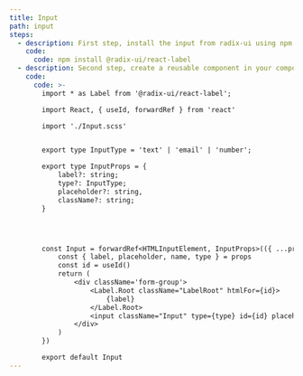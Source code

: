 ```yaml
---
title: Input
path: input
steps:
  - description: First step, install the input from radix-ui using npm.
    code:
      code: npm install @radix-ui/react-label
  - description: Second step, create a reusable component in your components folder.
    code:
      code: >-
        import * as Label from '@radix-ui/react-label';

        import React, { useId, forwardRef } from 'react'

        import './Input.scss'


        export type InputType = 'text' | 'email' | 'number';

        export type InputProps = {
            label?: string;
            type?: InputType;
            placeholder?: string,
            className?: string;
        }




        const Input = forwardRef<HTMLInputElement, InputProps>(({ ...props }: any, ref) => {
            const { label, placeholder, name, type } = props
            const id = useId()
            return (
                <div className='form-group'>
                    <Label.Root className="LabelRoot" htmlFor={id}>
                        {label}
                    </Label.Root>
                    <input className="Input" type={type} id={id} placeholder={placeholder} name={name} ref={ref} {...props} />
                </div>
            )
        })

        export default Input
---
```

